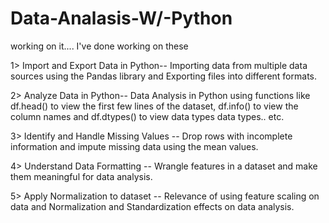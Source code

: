 # Data-Analasis-W/-Python
working on it....
             I've done working on these 


1> Import and Export Data in Python--     Importing data from multiple data sources using the Pandas library and Exporting files into different formats.


2> Analyze Data in Python--               Data Analysis in Python using functions like df.head() to view the first few lines of the dataset, df.info() to view the column                                           names and df.dtypes() to view data types data types.. etc.

3> Identify and Handle Missing Values --  Drop rows with incomplete information and impute missing data using the mean values.

4> Understand Data Formatting --          Wrangle features in a dataset and make them meaningful for data analysis.

5> Apply Normalization to dataset --      Relevance of using feature scaling on data and Normalization and Standardization effects on data analysis.
